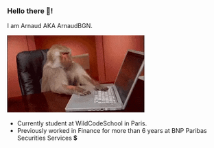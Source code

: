### Hello there 👋! 
I am Arnaud AKA ArnaudBGN.

![Cover](https://github.com/ArnaudBGN/ArnaudBGN/blob/main/Img-github/giphy.gif)

- Currently student at WildCodeSchool in Paris.
- Previously worked in Finance for more than 6 years at BNP Paribas Securities Services 💲

